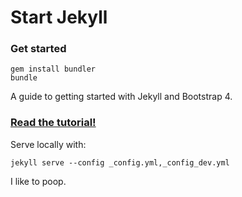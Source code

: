 # Start Jekyll

### Get started
```
gem install bundler
bundle
```

A guide to getting started with Jekyll and Bootstrap 4.

### [Read the tutorial!](https://taniarascia.com/make-a-static-website-with-jekyll)

Serve locally with:
```
jekyll serve --config _config.yml,_config_dev.yml
```

I like to poop.
